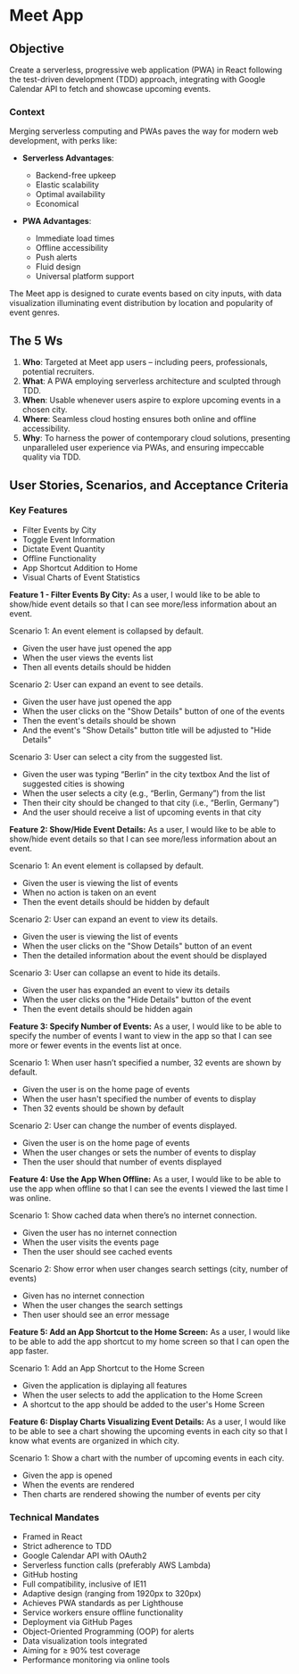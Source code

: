 # Meet App

## Objective
Create a serverless, progressive web application (PWA) in React following the test-driven development (TDD) approach, integrating with Google Calendar API to fetch and showcase upcoming events.

### Context
Merging serverless computing and PWAs paves the way for modern web development, with perks like:

- **Serverless Advantages**: 
    - Backend-free upkeep
    - Elastic scalability
    - Optimal availability
    - Economical
    
- **PWA Advantages**: 
    - Immediate load times
    - Offline accessibility
    - Push alerts
    - Fluid design
    - Universal platform support

The Meet app is designed to curate events based on city inputs, with data visualization illuminating event distribution by location and popularity of event genres.

## The 5 Ws
1. **Who**: Targeted at Meet app users – including peers, professionals, potential recruiters.
2. **What**: A PWA employing serverless architecture and sculpted through TDD.
3. **When**: Usable whenever users aspire to explore upcoming events in a chosen city.
4. **Where**: Seamless cloud hosting ensures both online and offline accessibility.
5. **Why**: To harness the power of contemporary cloud solutions, presenting unparalleled user experience via PWAs, and ensuring impeccable quality via TDD.

## User Stories, Scenarios, and Acceptance Criteria

### Key Features

- Filter Events by City
- Toggle Event Information
- Dictate Event Quantity
- Offline Functionality
- App Shortcut Addition to Home
- Visual Charts of Event Statistics

**Feature 1 - Filter Events By City:** As a user, I would like to be able to show/hide event details so that I can see more/less information about an event.

Scenario 1: An event element is collapsed by default.
- Given the user have just opened the app
- When the user views the events list
- Then all events details should be hidden

Scenario 2: User can expand an event to see details.
- Given the user have just opened the app
- When the user clicks on the "Show Details" button of one of the events
- Then the event's details should be shown
- And the event's "Show Details" button title will be adjusted to "Hide Details"

Scenario 3: User can select a city from the suggested list.
- Given the user was typing “Berlin” in the city textbox And the list of suggested cities is showing
- When the user selects a city (e.g., “Berlin, Germany”) from the list
- Then their city should be changed to that city (i.e., “Berlin, Germany”)
- And the user should receive a list of upcoming events in that city
 
**Feature 2: Show/Hide Event Details:** As a user, I would like to be able to show/hide event details so that I can see more/less
information about an event. 

Scenario 1: An event element is collapsed by default.
- Given the user is viewing the list of events
- When no action is taken on an event
- Then the event details should be hidden by default 

Scenario 2: User can expand an event to view its details.  
- Given the user is viewing the list of events
- When the user clicks on the "Show Details" button of an event
- Then the detailed information about the event should be displayed 

Scenario 3: User can collapse an event to hide its details.
- Given the user has expanded an event to view its details
- When the user clicks on the "Hide Details" button of the event
- Then the event details should be hidden again

**Feature 3: Specify Number of Events:** As a user, I would like to be able to specify the number of events I want to view in the app so
that I can see more or fewer events in the events list at once.

Scenario 1: When user hasn’t specified a number, 32 events are shown by default.
- Given the user is on the home page of events
- When the user hasn't specified the number of events to display
- Then 32 events should be shown by default

Scenario 2: User can change the number of events displayed.
- Given the user is on the home page of events
- When the user changes or sets the number of events to display
- Then the user should that number of events displayed

**Feature 4: Use the App When Offline:** As a user, I would like to be able to use the app when offline so that I can see the events I
viewed the last time I was online.

Scenario 1: Show cached data when there’s no internet connection. 
- Given the user has no internet connection 
- When the user visits the events page  
- Then the user should see cached events

Scenario 2: Show error when user changes search settings (city, number of events)  
- Given has no internet connection  
- When the user changes the search settings  
- Then user should see an error message

**Feature 5: Add an App Shortcut to the Home Screen:** As a user, I would like to be able to add the app shortcut to my home screen so that I can open the app faster.

Scenario 1: Add an App Shortcut to the Home Screen
- Given the application is diplaying all features
- When the user selects to add the application to the Home Screen
- A shortcut to the app should be added to the user's Home Screen  

**Feature 6: Display Charts Visualizing Event Details:** As a user, I would like to be able to see a chart showing the upcoming events in each city so that I know what events are organized in which city.

Scenario 1: Show a chart with the number of upcoming events in each city.
- Given the app is opened  
- When the events are rendered
- Then charts are rendered showing the number of events per city


### Technical Mandates

- Framed in React
- Strict adherence to TDD
- Google Calendar API with OAuth2
- Serverless function calls (preferably AWS Lambda)
- GitHub hosting
- Full compatibility, inclusive of IE11
- Adaptive design (ranging from 1920px to 320px)
- Achieves PWA standards as per Lighthouse
- Service workers ensure offline functionality
- Deployment via GitHub Pages
- Object-Oriented Programming (OOP) for alerts
- Data visualization tools integrated
- Aiming for ≥ 90% test coverage
- Performance monitoring via online tools